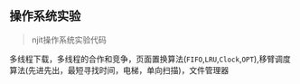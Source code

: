 ## 操作系统实验

>njit操作系统实验代码

多线程下载，多线程的合作和竞争，页面置换算法(`FIFO`,`LRU`,`Clock`,`OPT`),移臂调度算法(先进先出，最短寻找时间，电梯，单向扫描)，文件管理器